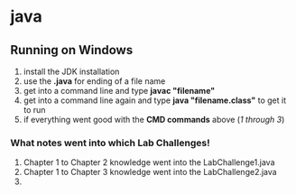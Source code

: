 # java

## Running on Windows
1. install the JDK installation
2. use the **.java** for ending of a file name
3. get into a command line and type **javac "filename"**
4. get into a command line again and type **java "filename.class"** to get it to run
5. if everything went good with the **CMD commands** above (*1 through 3*)


### What notes went into which Lab Challenges!
1. Chapter 1 to Chapter 2 knowledge went into the LabChallenge1.java 
2. Chapter 1 to Chapter 3 knowledge went into the LabChallenge2.java
3. 
